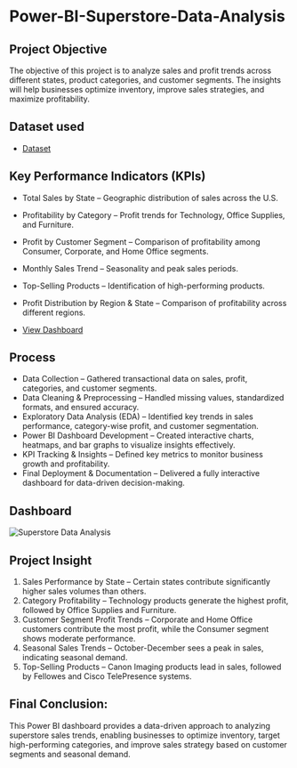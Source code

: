 # Power-BI-Superstore-Data-Analysis
## Project Objective
The objective of this project is to analyze sales and profit trends across different states, product categories, and customer segments. The insights will help businesses optimize inventory, improve sales strategies, and maximize profitability.

## Dataset used
- <a href="https://github.com/inileshverma/Power-BI-Superstore-Data-Analysis/blob/main/Superstore_dataset.csv">Dataset</a>

## Key Performance Indicators (KPIs)
- Total Sales by State – Geographic distribution of sales across the U.S.
- Profitability by Category – Profit trends for Technology, Office Supplies, and Furniture.
- Profit by Customer Segment – Comparison of profitability among Consumer, Corporate, and Home Office segments.
- Monthly Sales Trend – Seasonality and peak sales periods.
- Top-Selling Products – Identification of high-performing products.
- Profit Distribution by Region & State – Comparison of profitability across different regions.

- <a href="https://github.com/inileshverma/Power-BI-Superstore-Data-Analysis/blob/main/Superstore%20Data%20Analysis.png">View Dashboard</a>

## Process
- Data Collection – Gathered transactional data on sales, profit, categories, and customer segments.
- Data Cleaning & Preprocessing – Handled missing values, standardized formats, and ensured accuracy.
- Exploratory Data Analysis (EDA) – Identified key trends in sales performance, category-wise profit, and customer segmentation.
- Power BI Dashboard Development – Created interactive charts, heatmaps, and bar graphs to visualize insights effectively.
- KPI Tracking & Insights – Defined key metrics to monitor business growth and profitability.
- Final Deployment & Documentation – Delivered a fully interactive dashboard for data-driven decision-making.

## Dashboard
![Superstore Data Analysis](https://github.com/user-attachments/assets/76260ba6-31a6-4e27-91de-3cba8c5918dc)


## Project Insight
1. Sales Performance by State – Certain states contribute significantly higher sales volumes than others.
2. Category Profitability – Technology products generate the highest profit, followed by Office Supplies and Furniture.
3. Customer Segment Profit Trends – Corporate and Home Office customers contribute the most profit, while the Consumer segment shows moderate performance.
4. Seasonal Sales Trends – October-December sees a peak in sales, indicating seasonal demand.
5. Top-Selling Products – Canon Imaging products lead in sales, followed by Fellowes and Cisco TelePresence systems.

## Final Conclusion:
This Power BI dashboard provides a data-driven approach to analyzing superstore sales trends, enabling businesses to optimize inventory, target high-performing categories, and improve sales strategy based on customer segments and seasonal demand.

